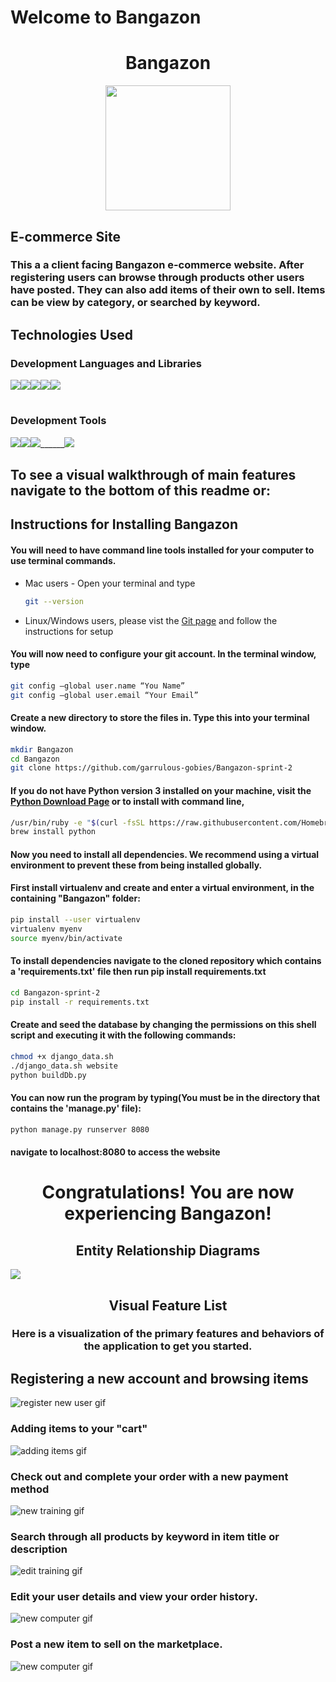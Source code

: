 # Welcome to Bangazon
<div style="text-align:center">
<h1 style="font-weight: bold">Bangazon</h1>
<img src="images/bangazonIcon.png" width="200"/>
</div>

<h2 style="font-weight: bold">E-commerce Site</h2>

<h3>This a a client facing Bangazon e-commerce website. After registering users can browse through
products other users have posted. They can also add items of their own to sell. Items can be view by
category, or searched by keyword.</h3>

<h2 style="font-weight: bold;"> Technologies Used
<h3>Development Languages and Libraries</h3>

<img src="images/python.png"/>______<img src="images/django.jpeg"/>______<img src="images/dbbrowser.png"/>______<img src="images/html5.jpg"/>______<img src="./images/css3.jpg"/>

<h1></h1>
<h3>Development Tools</h3>

<img src="images/lucid.png"/>______<img src="images/slack.png"/>______<img src="images/vs.png"/>______<img src="images/github.jpg"/>

## To see a visual walkthrough of main features navigate to the bottom of this readme or:

<h2>Instructions for Installing Bangazon</h2>

<h4> You will need to have command line tools installed for your computer to use terminal commands.
</h4>

  * Mac users - Open your terminal and type

    ```sh
    git --version
    ```

  * Linux/Windows users, please vist the [Git page](https://git-scm.com/book/en/v2/Getting-Started-Installing-Git) and follow the instructions for setup

<h4>You will now need to configure your git account. In the terminal window, type</h4>

  ```sh
  git config –global user.name “You Name”
  git config –global user.email “Your Email”
  ```

#### Create a new directory to store the files in. Type this into your terminal window.

  ```sh
  mkdir Bangazon
  cd Bangazon
  git clone https://github.com/garrulous-gobies/Bangazon-sprint-2
  ```

#### If you do not have Python version 3 installed on your machine, visit the [Python Download Page](https://www.python.org/downloads/) or to install with command line,

```sh
/usr/bin/ruby -e "$(curl -fsSL https://raw.githubusercontent.com/Homebrew/install/master/install)"
brew install python
```


#### Now you need to install all dependencies. We recommend using a virtual environment to prevent these from being installed globally.

#### First install virtualenv and create and enter a virtual environment, in the containing "Bangazon" folder:
```sh
pip install --user virtualenv
virtualenv myenv
source myenv/bin/activate
```
#### To install dependencies navigate to the cloned repository which contains a 'requirements.txt' file then run pip install requirements.txt

```sh
cd Bangazon-sprint-2
pip install -r requirements.txt
```

#### Create and seed the database by changing the permissions on this shell script and executing it with the following commands:

```sh
chmod +x django_data.sh
./django_data.sh website
python buildDb.py
```


#### You can now run the program by typing(You must be in the directory that contains the 'manage.py' file):

```sh
python manage.py runserver 8080
```
 #### navigate to localhost:8080 to access the website

<h1 style="text-align:center; font-weight: bold;">Congratulations! You are now experiencing Bangazon!

<h2 style="text-align: center">Entity Relationship Diagrams</h2>

<img src="images/ERD.png" />

<h2 style="text-align: center; font-weight: bold"> Visual Feature List</h2>

<h3 style="text-align: center">Here is a visualization of the primary features and behaviors of the application to get you started.</h3>

## Registering a new account and browsing items
![register new user gif](./images/read_me_gifs/register.gif)

### Adding items to your "cart"
![adding items gif](./images/read_me_gifs/additems.gif)

### Check out and complete your order with a new payment method
![new training gif](./images/read_me_gifs/checkout.gif)

### Search through all products by keyword in item title or description
![edit training gif](./images/read_me_gifs/search.gif)

### Edit your user details and view your order history.
![new computer gif](./images/read_me_gifs/profile.gif)

### Post a new item to sell on the marketplace.
![new computer gif](./images/read_me_gifs/sellitem.gif)


